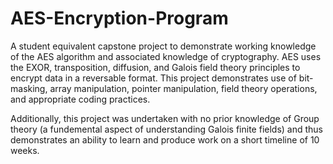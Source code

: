 # AES-Encryption-Program
A student equivalent capstone project to demonstrate working knowledge of the AES algorithm and associated knowledge of cryptography.
AES uses the EXOR, transposition, diffusion, and Galois field theory principles to encrypt data in a reversable format.
This project demonstrates use of bit-masking, array manipulation, pointer manipulation, field theory operations, and appropriate coding practices. 

Additionally, this project was undertaken with no prior knowledge of Group theory (a fundemental aspect of understanding Galois finite fields) and thus demonstrates an ability to learn and produce work on a short timeline of 10 weeks. 
